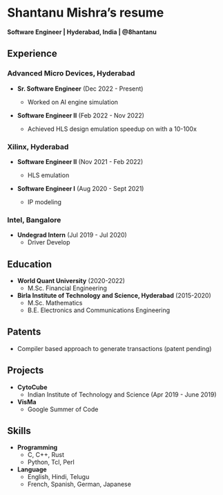 # Shantanu Mishra’s resume

**Software Engineer | Hyderabad, India | @8hantanu**

## Experience

### **Advanced Micro Devices**, Hyderabad

- **Sr. Software Engineer** (Dec 2022 - Present)
  - Worked on AI engine simulation

- **Software Engineer II** (Feb 2022 - Nov 2022)
  - Achieved HLS design emulation speedup on with a 10-100x

### **Xilinx**, Hyderabad

- **Software Engineer II** (Nov 2021 - Feb 2022)
  - HLS emulation

- **Software Engineer I** (Aug 2020 - Sept 2021)
  - IP modeling

### **Intel**, Bangalore

- **Undegrad Intern** (Jul 2019 - Jul 2020)
  - Driver Develop

## Education

- **World Quant University** (2020-2022)
  - M.Sc. Financial Engineering
- **Birla Institute of Technology and Science, Hyderabad** (2015-2020)
  - M.Sc. Mathematics
  - B.E. Electronics and Communications Engineering

## Patents

- Compiler based approach to generate transactions (patent pending)

## Projects

- **CytoCube**
  - Indian Institute of Technology and Science (Apr 2019 - June 2019)
- **VisMa**
  - Google Summer of Code

## Skills

- **Programming**
  - C, C++, Rust
  - Python, Tcl, Perl
- **Language**
  - English, Hindi, Telugu
  - French, Spanish, German, Japanese
